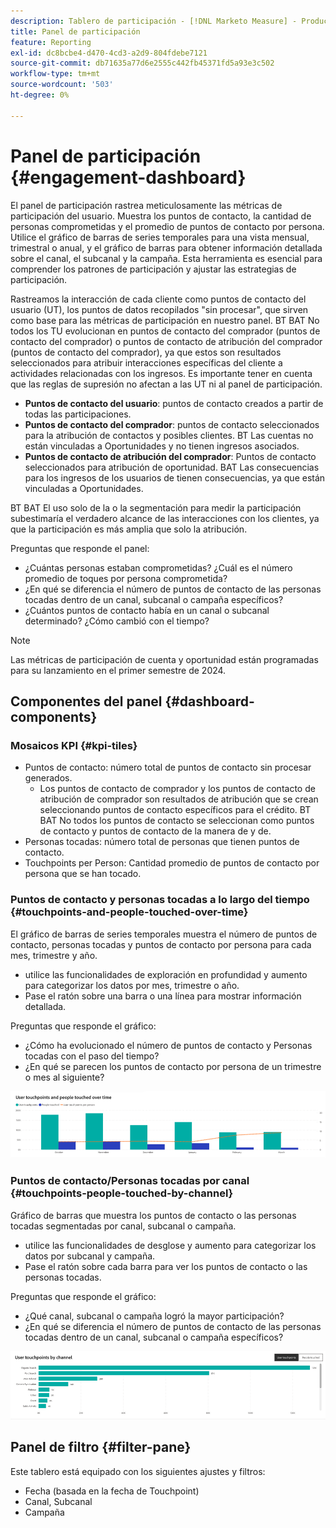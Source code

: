 ```yaml
---
description: Tablero de participación - [!DNL Marketo Measure] - Producto
title: Panel de participación
feature: Reporting
exl-id: dc8bcbe4-d470-4cd3-a2d9-804fdebe7121
source-git-commit: db71635a77d6e2555c442fb45371fd5a93e3c502
workflow-type: tm+mt
source-wordcount: '503'
ht-degree: 0%

---
```


# Panel de participación {#engagement-dashboard}

El panel de participación rastrea meticulosamente las métricas de participación del usuario. Muestra los puntos de contacto, la cantidad de personas comprometidas y el promedio de puntos de contacto por persona. Utilice el gráfico de barras de series temporales para una vista mensual, trimestral o anual, y el gráfico de barras para obtener información detallada sobre el canal, el subcanal y la campaña. Esta herramienta es esencial para comprender los patrones de participación y ajustar las estrategias de participación.

Rastreamos la interacción de cada cliente como puntos de contacto del usuario (UT), los puntos de datos recopilados &quot;sin procesar&quot;, que sirven como base para las métricas de participación en nuestro panel. BT BAT No todos los TU evolucionan en puntos de contacto del comprador (puntos de contacto del comprador) o puntos de contacto de atribución del comprador (puntos de contacto del comprador), ya que estos son resultados seleccionados para atribuir interacciones específicas del cliente a actividades relacionadas con los ingresos. Es importante tener en cuenta que las reglas de supresión no afectan a las UT ni al panel de participación.

* **Puntos de contacto del usuario**: puntos de contacto creados a partir de todas las participaciones.
* **Puntos de contacto del comprador**: puntos de contacto seleccionados para la atribución de contactos y posibles clientes. BT Las cuentas no están vinculadas a Oportunidades y no tienen ingresos asociados.
* **Puntos de contacto de atribución del comprador**: Puntos de contacto seleccionados para atribución de oportunidad. BAT Las consecuencias para los ingresos de los usuarios de tienen consecuencias, ya que están vinculadas a Oportunidades.

BT BAT El uso solo de la o la segmentación para medir la participación subestimaría el verdadero alcance de las interacciones con los clientes, ya que la participación es más amplia que solo la atribución.

Preguntas que responde el panel:

* ¿Cuántas personas estaban comprometidas? ¿Cuál es el número promedio de toques por persona comprometida?
* ¿En qué se diferencia el número de puntos de contacto de las personas tocadas dentro de un canal, subcanal o campaña específicos?
* ¿Cuántos puntos de contacto había en un canal o subcanal determinado? ¿Cómo cambió con el tiempo?

>[!NOTE]
>
>Las métricas de participación de cuenta y oportunidad están programadas para su lanzamiento en el primer semestre de 2024.

## Componentes del panel {#dashboard-components}

### Mosaicos KPI {#kpi-tiles}

* Puntos de contacto: número total de puntos de contacto sin procesar generados.
   * Los puntos de contacto de comprador y los puntos de contacto de atribución de comprador son resultados de atribución que se crean seleccionando puntos de contacto específicos para el crédito. BT BAT No todos los puntos de contacto se seleccionan como puntos de contacto y puntos de contacto de la manera de y de.
* Personas tocadas: número total de personas que tienen puntos de contacto.
* Touchpoints per Person: Cantidad promedio de puntos de contacto por persona que se han tocado.

### Puntos de contacto y personas tocadas a lo largo del tiempo {#touchpoints-and-people-touched-over-time}

El gráfico de barras de series temporales muestra el número de puntos de contacto, personas tocadas y puntos de contacto por persona para cada mes, trimestre y año.

* utilice las funcionalidades de exploración en profundidad y aumento para categorizar los datos por mes, trimestre o año.
* Pase el ratón sobre una barra o una línea para mostrar información detallada.

Preguntas que responde el gráfico:

* ¿Cómo ha evolucionado el número de puntos de contacto y Personas tocadas con el paso del tiempo?
* ¿En qué se parecen los puntos de contacto por persona de un trimestre o mes al siguiente?

![](assets/engagement-dashboard-1.png)

### Puntos de contacto/Personas tocadas por canal {#touchpoints-people-touched-by-channel}

Gráfico de barras que muestra los puntos de contacto o las personas tocadas segmentadas por canal, subcanal o campaña.

* utilice las funcionalidades de desglose y aumento para categorizar los datos por subcanal y campaña.
* Pase el ratón sobre cada barra para ver los puntos de contacto o las personas tocadas.

Preguntas que responde el gráfico:

* ¿Qué canal, subcanal o campaña logró la mayor participación?
* ¿En qué se diferencia el número de puntos de contacto de las personas tocadas dentro de un canal, subcanal o campaña específicos?

![](assets/engagement-dashboard-2.png)

## Panel de filtro {#filter-pane}

Este tablero está equipado con los siguientes ajustes y filtros:

* Fecha (basada en la fecha de Touchpoint)
* Canal, Subcanal
* Campaña
